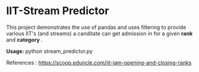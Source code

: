 # IIT-Stream Predictor

This project demonstrates the use of pandas and uses filtering to provide various IIT's (and streams) a canditate can get admission in for a given <b> rank </b> and <b> category </b>.

<b> Usage: </b> 
python stream_predictor.py

References :
https://scoop.eduncle.com/iit-jam-opening-and-closing-ranks
